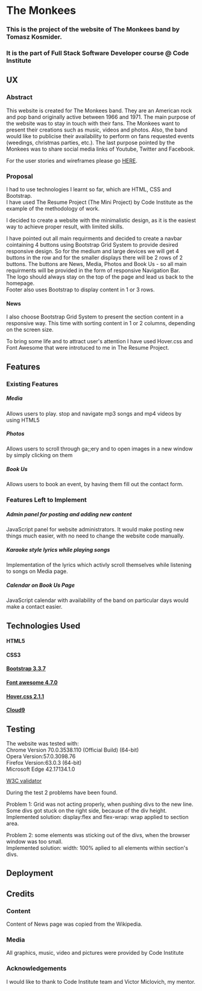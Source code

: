 # The Monkees

### This is the project of the website of The Monkees band by Tomasz Kosmider.
### It is the part of Full Stack Software Developer course @ Code Institute


## UX

### Abstract

This website is created for The Monkees band. They are an American rock and pop band originally active between 1966 and 1971.
The main purpose of the website was to stay in touch with their fans. The Monkees want to present their creations such as music,
videos and photos. Also, the band would like to publicise their availability to perform on fans requested events (weedings, 
christmas parties, etc.). The last purpose pointed by the Monkees was to share social media links of Youtube, Twitter and Facebook.

For the user stories and wireframes please go [HERE](https://app.moqups.com/t.kosmider1309@gmail.com/mpVfMLTPtw/view).

### Proposal

I had to use technologies I learnt so far, which are HTML, CSS and Bootstrap.   
I have used The Resume Project (The Mini Project) by Code Institute as the example of the methodology of work.  

I decided to create a website with the minimalistic design, as it is the easiest way to achieve proper result, with limited skills.  

I have pointed out all main requirments and decided to create a navbar cointaining 4 buttons using Bootstrap Grid System to
provide desired responsive design. So for the medium and large devices we will get 4 buttons in the row and for the smaller displays
there will be 2 rows of 2 buttons. The buttons are News, Media, Photos and Book Us - so all main requirments will be provided in 
the form of responsive Navigation Bar.  
The logo should always stay on the top of the page and lead us back to the homepage.  
Footer also uses Bootstrap to display content in 1 or 3 rows.  

#### News

I also choose Bootstrap Grid System to present the section content in a responsive way. This time with sorting content in 1 or 2
columns, depending on the screen size.


To bring some life and to attract user's attention I have used Hover.css and Font Awesome that were introtuced to me in The Resume Project.

## Features

### Existing Features

##### Media
Allows users to play. stop and navigate mp3 songs and mp4 videos by using HTML5 <audio> and <video> widgets.
 
##### Photos
Allows users to scroll through ga;;ery and to open images in a new window by simply clicking on them

##### Book Us 
Allows users to book an event, by having them fill out the contact form. 

### Features Left to Implement

##### Admin panel for posting and adding new content
JavaScript panel for website administrators. It would make posting new things much easier, with no need to change the website code manually.

##### Karaoke style lyrics while playing songs
Implementation of the lyrics which activly scroll themselves while listening to songs on Media page.

##### Calendar on Book Us Page
JavaScript calendar with availability of the band on particular days would make a contact easier.

## Technologies Used

#### HTML5
#### CSS3
#### [Bootstrap 3.3.7](https://getbootstrap.com/docs/3.3/getting-started/)
#### [Font awesome 4.7.0](https://fontawesome.com/v4.7.0/)
#### [Hover.css 2.1.1](https://designlink.work/en-US/hover-css/)
#### [Cloud9](https://www.c9.io)

## Testing

The website was tested with:  
Chrome Version 70.0.3538.110 (Official Build) (64-bit)  
Opera Version:57.0.3098.76  
Firefox Version:63.0.3 (64-bit)  
Microsoft Edge 42.17134.1.0  

[W3C validator](https://validator.w3.org/)

During the test 2 problems have been found.

Problem 1: Grid was not acting properly, when pushing divs to the new line. Some divs got stuck on the right side, because of the div height.  
Implemented solution: display:flex and flex-wrap: wrap applied to section area.

Problem 2: some elements was sticking out of the divs, when the browser window was too small.  
Implemented solution: width: 100% aplied to all elements within section's divs.

## Deployment

## Credits

### Content

Content of News page was copied from the Wikipedia.  

### Media

All graphics, music, video and pictures were provided by Code Institute  

### Acknowledgements

I would like to thank to Code Institute team and Victor Miclovich, my mentor.



